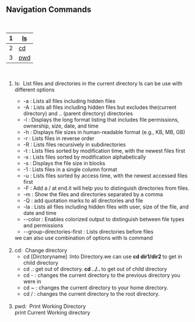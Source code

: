 <h2> Navigation Commands </h2>
<br />

|1 | [ls](#1)  |
|--|-----------|
|2 | [cd](#2)  |
|3 | [pwd](#3) |

<br />
<ol>
<li>
<span id="1">
<p>ls:&nbsp List files and directories in the current directory
 ls can be use with different options
  <ul>
    <li>-a : Lists all files including hidden files </li>
    <li>-A : Lists all files including hidden files but excludes the(current directory) and .. (parent directory) directories</li>
    <li>-l : Displays the long format listing that includes file permissions, ownership, size, date, and time</li>
    <li>-h : Displays file sizes in human-readable format (e.g., KB, MB, GB)</li>
    <li>-r : Lists files in reverse order</li>
    <li>-R : Lists files recursively in subdirectories</li>
    <li>-t : Lists files sorted by modification time, with the newest files first</li>
    <li>-x : Lists files sorted by modification alphabetically</li>
    <li>-s : Displays the file size in blocks</li>
    <li>-1 : Lists files in a single column format</li>
    <li>-u : Lists files sorted by access time, with the newest accessed files first</li>
    <li>-F : Add a / at end.it will help you to distinguish directories from files.</li>
    <li>-m : Show the files and  directories separated by a comma</li>
    <li>-Q : add quotation marks to all directories and file</li>
    <li>-la : Lists all files including hidden files with user, size of the file, and date and time </li>
    <li>--color : Enables colorized output to distinguish between file types and permissions</li>
    <li>--group-directories-first : Lists directories before files</li>
  </ul>
  we can also use combination of options with ls command

</span> 
</li>

<br/>

<li> <span id="2">cd:&nbsp Change directory</span> 
<ul>
 <li>cd [Dirctoryname] :Into Directory.we can use <strong>cd dir1/dir2 </strong> to get in child directory</li>
 <li>cd .: get out of directory.<strong> cd ../..  </strong> to get out of child directory</li>
 <li>cd - : changes the current directory to the previous directory you were in</li>
 <li>cd ~ : changes the current directory to your home directory.</li>
 <li>cd / : changes the current directory to the root directory.</li>
</ul>
</li>

<br/>

<li> <span id="3">pwd:&nbsp Print Working Directory</span> </li>
      print Current Working directory
</ol>

<br/>